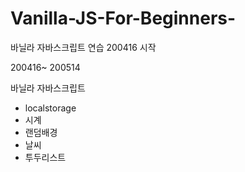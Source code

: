# Vanilla-JS-For-Beginners-
바닐라 자바스크립트 연습 200416 시작


200416~ 
200514

바닐라 자바스크립트
- localstorage
- 시계
- 랜덤배경
- 날씨
- 투두리스트